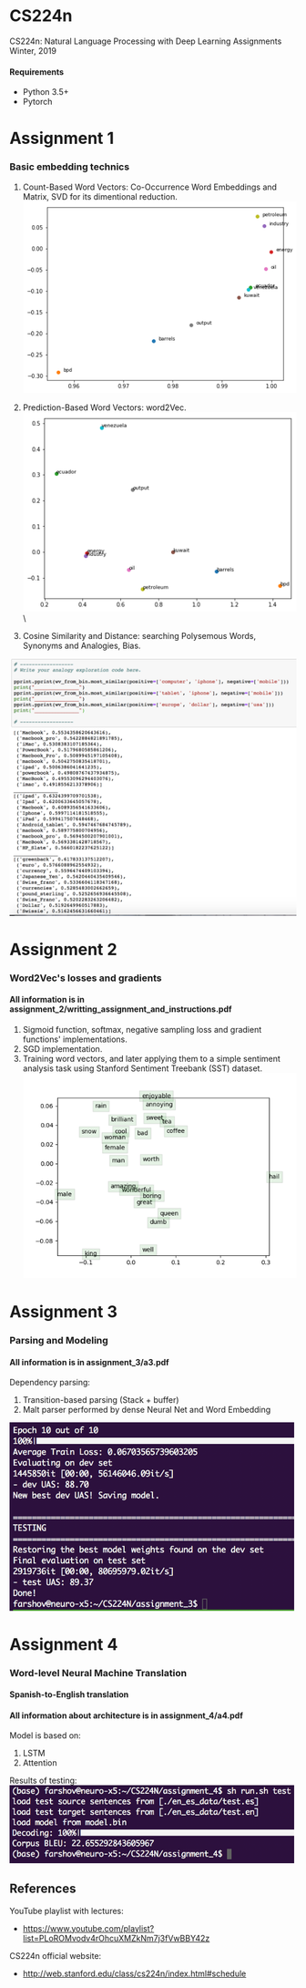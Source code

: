 # CS224n
CS224n: Natural Language Processing with Deep Learning Assignments Winter, 2019

#### Requirements
* Python 3.5+
* Pytorch


# Assignment 1 
### Basic embedding technics

1. Count-Based Word Vectors: Co-Occurrence Word Embeddings and Matrix, SVD for its dimentional reduction.\
![q1](images/co-occure)

2. Prediction-Based Word Vectors: word2Vec.\
![q2](images/word2vec)\
3. Cosine Similarity and Distance: searching Polysemous Words, Synonyms and Analogies, Bias.
<img src="images/analogies.png" width="650">

# Assignment 2
### Word2Vec's losses and gradients 
#### All information is in assignment_2/writting_assignment_and_instructions.pdf

1. Sigmoid function, softmax, negative sampling loss and gradient functions' implementations.
2. SGD implementation.
3. Training word vectors, and later applying them to a simple sentiment analysis task using Stanford Sentiment Treebank (SST) dataset.\
![q3](images/word_vectors.png)

# Assignment 3
### Parsing and Modeling
#### All information is in assignment_3/a3.pdf
Dependency parsing:
  1. Transition-based parsing (Stack + buffer)
  2. Malt parser performed by dense Neural Net and Word Embedding
<img src="images/results_NeuDepParser.png" width="500">

# Assignment 4
### Word-level Neural Machine Translation
#### Spanish-to-English translation
#### All information about architecture is in assignment_4/a4.pdf
Model is based on:
  1. LSTM
  2. Attention

Results of testing:\
<img src="images/test_BLEU.png" width="500">


## References

YouTube playlist with lectures:
* https://www.youtube.com/playlist?list=PLoROMvodv4rOhcuXMZkNm7j3fVwBBY42z

CS224n official website:
* http://web.stanford.edu/class/cs224n/index.html#schedule
